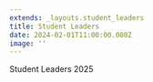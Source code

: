 ```yaml
---
extends: _layouts.student_leaders
title: Student Leaders
date: 2024-02-01T11:00:00.000Z
image: ''
---
```

Student Leaders 2025
